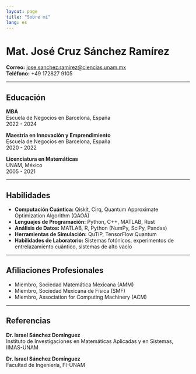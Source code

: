 ```yaml
---
layout: page
title: "Sobre mí"
lang: es
---
```


# Mat. José Cruz Sánchez Ramírez
**Correo:** jose.sanchez.ramirez@ciencias.unam.mx  
**Teléfono:** +49 172827 9105

---

## **Educación**

**MBA**  
Escuela de Negocios en Barcelona, España  
2022 - 2024  

**Maestría en Innovación y Emprendimiento**  
Escuela de Negocios en Barcelona, España  
2020 - 2022  

**Licenciatura en Matemáticas**  
UNAM, México  
2005 - 2021  

---

## **Habilidades**

- **Computación Cuántica:** Qiskit, Cirq, Quantum Approximate Optimization Algorithm (QAOA)
- **Lenguajes de Programación:** Python, C++, MATLAB, Rust
- **Análisis de Datos:** MATLAB, R, Python (NumPy, SciPy, Pandas)
- **Herramientas de Simulación:** QuTiP, TensorFlow Quantum
- **Habilidades de Laboratorio:** Sistemas fotónicos, experimentos de entrelazamiento cuántico, sistemas de alto vacío

---

## **Afiliaciones Profesionales**

- Miembro, Sociedad Matemática Mexicana (AMM)
- Miembro, Sociedad Mexicana de Física (SMF)
- Miembro, Association for Computing Machinery (ACM)

---

## **Referencias**

**Dr. Israel Sánchez Domínguez**  
Instituto de Investigaciones en Matemáticas Aplicadas y en Sistemas, IIMAS-UNAM  

**Dr. Israel Sánchez Domínguez**  
Facultad de Ingeniería, FI-UNAM